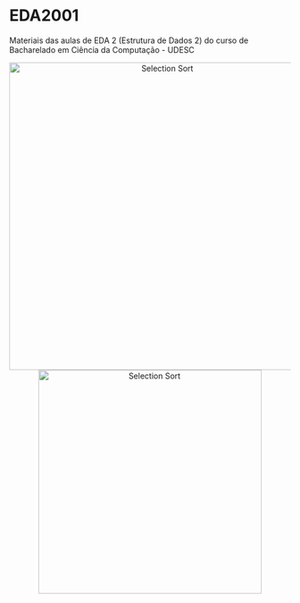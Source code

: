 # EDA2001
Materiais das aulas de EDA 2 (Estrutura de Dados 2) do curso de Bacharelado em Ciência da Computação - UDESC

<p align="center">
  <img class="gatsby-resp-image-image" src="https://www.lavivienpost.net/wp-content/uploads/2022/02/heapsort-600.gif" width="550" title="Selection Sort">
  <img src="https://www.ime.usp.br/~pf/algoritmos/aulas/img/Heapsort-github.gif" width="400" title="Selection Sort">
</p>
